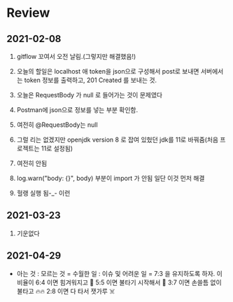 # Review

## 2021-02-08

1. gitflow 꼬여서 오전 날림.(그렇지만 해결했음!)

1. 오늘의 할일은 localhost 애 token을 json으로 구성해서 post로 보내면 서버에서는 token 정보를 출력하고, 201 Created 를 보내는 것.

1. 오늘은 RequestBody 가 null 로 들어가는 것이 문제였다

1. Postman에 json으로 정보를 넣는 부분 확인함.

1. 여전히 @RequestBody는 null

1. 그럴 리는 없겠지만 openjdk version 8 로 잡여 있헜던 jdk를 11로 바꿔줌(처음 프로젝트는 11로 설정됨)

1. 여전히 안됨

1. log.warn("body: {}", body) 부분이 import 가 안됨 일단 이것 먼저 해결

1. 헐랭 실행 됨-_- 이런

## 2021-03-23

1. 기운없다

## 2021-04-29

* 아는 것 : 모르는 것  = 수월한 일 : 이슈 및 어려운 일 = 7:3 을 유지하도록 하자.
이 비율이
6:4 이면 힘겨워지고 :exploding_head:
5:5 이면 불타기 시작해서 :firecracker:
3:7 이면 손쓸틈 없이 불타고 :fire::fire:
2:8 이면 다 타서 잿가루 :skull_and_crossbones:

